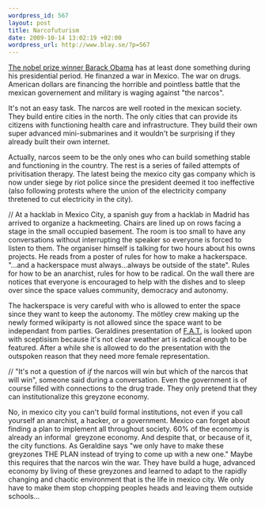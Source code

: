 ```yaml
--- 
wordpress_id: 567
layout: post
title: Narcofuturism
date: 2009-10-14 13:02:19 +02:00
wordpress_url: http://www.blay.se/?p=567
---
```

<a href="http://twitter.com/fffffat/status/4737434838">The nobel prize winner Barack Obama</a> has at least done something during his presidential period. He finanzed a war in Mexico. The war on drugs. American dollars are financing the horrible and pointless battle that the mexican governement and military is waging against "the narcos".

It's not an easy task. The narcos are well rooted in the mexican society. They build entire cities in the north. The only cities that can provide its citizens with functioning health care and infrastructure. They build their own super advanced mini-submarines and it wouldn't be surprising if they already built their own internet.

Actually, narcos seem to be the only ones who can build something stable and functioning in the country. The rest is a series of failed attempts of privitisation therapy. The latest being the mexico city gas company which is now under siege by riot police since the president deemed it too ineffective (also following protests where the union of the electricity company thretened to cut electricity in the city).

//
At a hacklab in Mexico City, a spanish guy from a hacklab in Madrid has arrived to organize a hackmeeting. Chairs are lined up on rows facing a stage in the small occupied basement. The room is too small to have any conversations without interrupting the speaker so everyone is forced to listen to them. The organiser himself is talking for two hours about his owns projects. He reads from a poster of rules for how to make a hackerspace. "...and a hackerspace must always...always be outside of the state". Rules for how to be an anarchist, rules for how to be radical. On the wall there are notices that everyone is encouraged to help with the dishes and to sleep over since the space values community, democracy and autonomy.

The hackerspace is very careful with who is allowed to enter the space since they want to keep the autonomy. The mötley crew making up the newly formed wikiparty is not allowed since the space want to be independant from parties. Geraldines presentation of <a href="http://fffff.at/">F.A.T.</a> is looked upon with sceptisism because it's not clear weather art is radical enough to be featured. After a while she is allowed to do the presentation with the outspoken reason that they need more female representation.

//
"It's not a question of _if_ the narcos will win but which of the narcos that will win", someone said during a conversation. Even the government is of course filled with connections to the drug trade. They only pretend that they can institutionalize this greyzone economy.

No, in mexico city you can't build formal institutions, not even if you call yourself an anarchist, a hacker, or a government. Mexico can forget about finding a plan to implement all throughout society. 60% of the economy is already an informal  greyzone economy. And despite that, or because of it, the city functions. As Geraldine says "we only have to make these greyzones THE PLAN instead of trying to come up with a new one." Maybe this requires that the narcos win the war. They have build a huge, advanced economy by living of these greyzones and learned to adapt to the rapidly changing and chaotic environment that is the life in mexico city. We only have to make them stop chopping peoples heads and leaving them outside schools...
